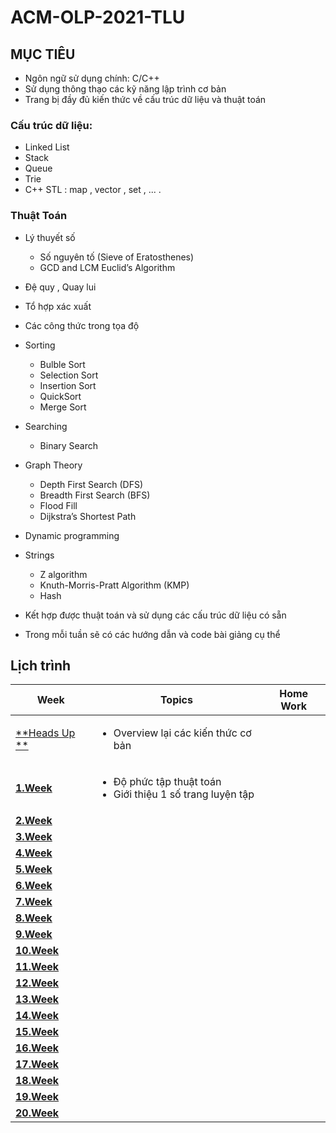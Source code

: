 # ACM-OLP-2021-TLU

## MỤC TIÊU

- Ngôn ngữ sử dụng chính: C/C++
- Sử dụng thông thạo các kỹ năng lập trình cơ bản
- Trang bị đầy đủ kiến thức về cấu trúc dữ liệu và thuật toán
### Cấu trúc dữ liệu:
   - Linked List
   - Stack
   - Queue
   - Trie
   - C++ STL : map , vector , set , ... .
### Thuật Toán

  - Lý thuyết số
    - Số nguyên tố (Sieve of Eratosthenes)
    - GCD and LCM Euclid’s Algorithm
  - Đệ quy , Quay lui
  - Tổ hợp xác xuất

  - Các công thức trong tọa độ 

  - Sorting
    - Bulble Sort
    - Selection Sort
    - Insertion Sort
    - QuickSort
    - Merge Sort

  - Searching
    - Binary Search
   
   - Graph Theory
     - Depth First Search (DFS)
     - Breadth First Search (BFS) 
     - Flood Fill
     - Dijkstra’s Shortest Path
    
  - Dynamic programming
    

  - Strings
    - Z algorithm
    - Knuth-Morris-Pratt Algorithm (KMP)
    - Hash

- Kết hợp được thuật toán và sử dụng các cấu trúc dữ liệu có sẵn

- Trong mỗi tuần sẽ có các hướng dẫn và code bài giảng cụ thể
## Lịch trình
|Week|Topics|Home Work|
| --- | --- | --- |
|[**Heads Up **](https://github.com/Drake1st/ACM-OLP-2021-TLU)|<ul><li>Overview lại các kiến thức cơ bản </li></ul>||
|[**1.Week**](https://github.com/Drake1st/ACM-OLP-2021-TLU/tree/main/Week%201)| <ul><li> Độ phức tập thuật toán </li><li> Giới thiệu 1 số trang luyện tập ||
|[**2.Week**](https://github.com/Drake1st/ACM-OLP-2021-TLU)|||
|[**3.Week**](https://github.com/Drake1st/ACM-OLP-2021-TLU)|||
|[**4.Week**](https://github.com/Drake1st/ACM-OLP-2021-TLU)|||
|[**5.Week**](https://github.com/Drake1st/ACM-OLP-2021-TLU)|||
|[**6.Week**](https://github.com/Drake1st/ACM-OLP-2021-TLU)|||
|[**7.Week**](https://github.com/Drake1st/ACM-OLP-2021-TLU)|||
|[**8.Week**](https://github.com/Drake1st/ACM-OLP-2021-TLU)|||
|[**9.Week**](https://github.com/Drake1st/ACM-OLP-2021-TLU)|||
|[**10.Week**](https://github.com/Drake1st/ACM-OLP-2021-TLU)|||
|[**11.Week**](https://github.com/Drake1st/ACM-OLP-2021-TLU)|||
|[**12.Week**](https://github.com/Drake1st/ACM-OLP-2021-TLU)|||
|[**13.Week**](https://github.com/Drake1st/ACM-OLP-2021-TLU)|||
|[**14.Week**](https://github.com/Drake1st/ACM-OLP-2021-TLU)|||
|[**15.Week**](https://github.com/Drake1st/ACM-OLP-2021-TLU)|||
|[**16.Week**](https://github.com/Drake1st/ACM-OLP-2021-TLU)|||
|[**17.Week**](https://github.com/Drake1st/ACM-OLP-2021-TLU)|||
|[**18.Week**](https://github.com/Drake1st/ACM-OLP-2021-TLU)|||
|[**19.Week**](https://github.com/Drake1st/ACM-OLP-2021-TLU)|||
|[**20.Week**](https://github.com/Drake1st/ACM-OLP-2021-TLU)|||



